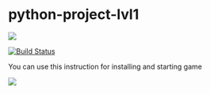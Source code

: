 # python-project-lvl1

<a href="https://codeclimate.com/github/codeclimate/codeclimate/maintainability"><img src="https://api.codeclimate.com/v1/badges/a99a88d28ad37a79dbf6/maintainability" /></a>

[![Build Status](https://travis-ci.com/workmikhail/python-project-lvl1.svg?branch=master)](https://travis-ci.com/workmikhail/python-project-lvl1)

<p>You can use this instruction for installing and starting game</p>
<a href="https://asciinema.org/a/d9ZCSsQ41TlIyeSHCbSPtd3hY" target="_blank"><img src="https://asciinema.org/a/d9ZCSsQ41TlIyeSHCbSPtd3hY.svg" /></a>
